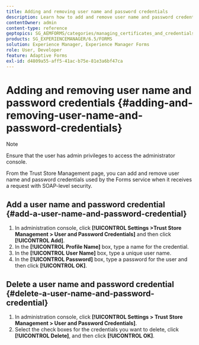 ```yaml
---
title: Adding and removing user name and password credentials
description: Learn how to add and remove user name and password credentials.
contentOwner: admin
content-type: reference
geptopics: SG_AEMFORMS/categories/managing_certificates_and_credentials
products: SG_EXPERIENCEMANAGER/6.5/FORMS
solution: Experience Manager, Experience Manager Forms
role: User, Developer
feature: Adaptive Forms
exl-id: d4809a55-aff5-41ac-b75e-81e3a6bf47ca
---
```

# Adding and removing user name and password credentials {#adding-and-removing-user-name-and-password-credentials}

>[!NOTE]
> 
> Ensure that the user has admin privileges to access the administrator console.

From the Trust Store Management page, you can add and remove user name and password credentials used by the Forms service when it receives a request with SOAP-level security.

## Add a user name and password credential {#add-a-user-name-and-password-credential}

1. In administration console, click **[!UICONTROL Settings >Trust Store Management > User and Password Credentials]** and then click **[!UICONTROL Add]**.
1. In the **[!UICONTROL Profile Name]** box, type a name for the credential.
1. In the **[!UICONTROL User Name]** box, type a unique user name.
1. In the **[!UICONTROL Password]** box, type a password for the user and then click **[!UICONTROL OK]**.

## Delete a user name and password credential {#delete-a-user-name-and-password-credential}

1. In administration console, click **[!UICONTROL Settings > Trust Store Management > User and Password Credentials]**.
1. Select the check boxes for the credentials you want to delete, click **[!UICONTROL Delete]**, and then click **[!UICONTROL OK]**.
